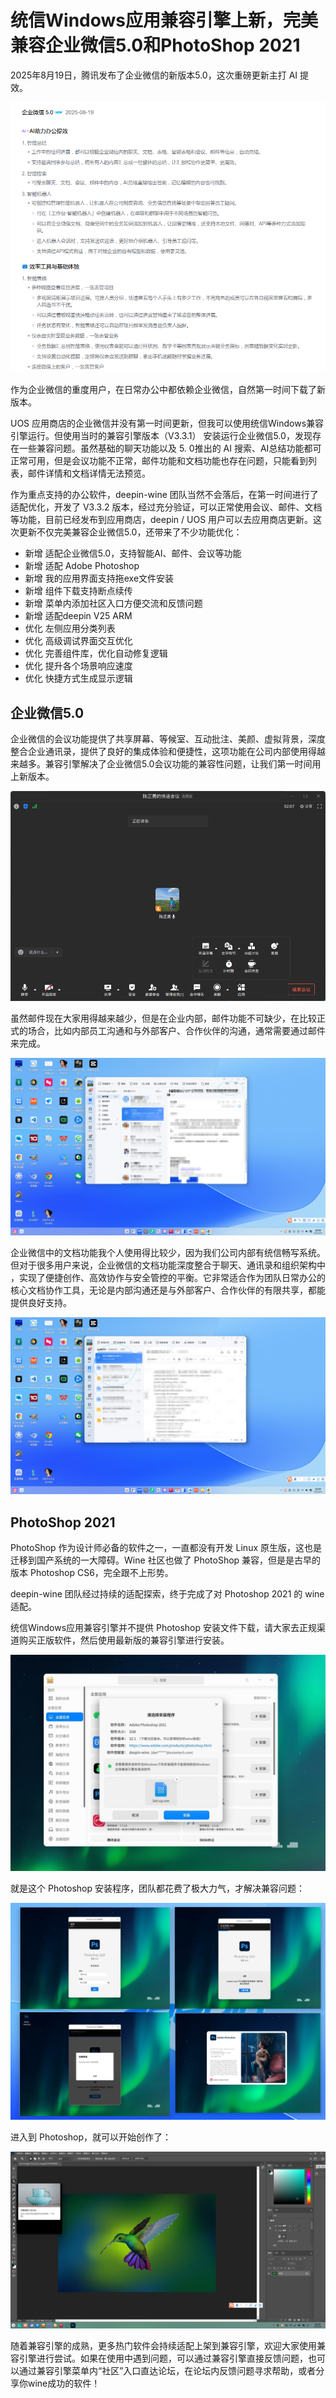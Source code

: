 # 统信Windows应用兼容引擎上新，完美兼容企业微信5.0和PhotoShop 2021

2025年8月19日，腾讯发布了企业微信的新版本5.0，这次重磅更新主打 AI 提效。

![](https://raw.githubusercontent.com/mogoweb/mywritings/master/book_wechat/2025/202508/images/uos_wine_engine_01.png)

作为企业微信的重度用户，在日常办公中都依赖企业微信，自然第一时间下载了新版本。

UOS 应用商店的企业微信并没有第一时间更新，但我可以使用统信Windows兼容引擎运行。但使用当时的兼容引擎版本（V3.3.1） 安装运行企业微信5.0，发现存在一些兼容问题。虽然基础的聊天功能以及 5. 0推出的 AI 搜索、AI总结功能都可正常可用，但是会议功能不正常，邮件功能和文档功能也存在问题，只能看到列表，邮件详情和文档详情无法预览。

作为重点支持的办公软件，deepin-wine 团队当然不会落后，在第一时间进行了适配优化，开发了 V3.3.2 版本，经过充分验证，可以正常使用会议、邮件、文档等功能，目前已经发布到应用商店，deepin / UOS 用户可以去应用商店更新。这次更新不仅完美兼容企业微信5.0，还带来了不少功能优化：

* 新增 适配企业微信5.0，支持智能AI、邮件、会议等功能
* 新增 适配 Adobe Photoshop
* 新增 我的应用界面支持拖exe文件安装
* 新增 组件下载支持断点续传
* 新增 菜单内添加社区入口方便交流和反馈问题
* 新增 适配deepin V25 ARM
* 优化 左侧应用分类列表
* 优化 高级调试界面交互优化
* 优化 完善组件库，优化自动修复逻辑
* 优化 提升各个场景响应速度
* 优化 快捷方式生成显示逻辑

## 企业微信5.0

企业微信的会议功能提供了共享屏幕、等候室、互动批注、美颜、虚拟背景，深度整合企业通讯录，提供了良好的集成体验和便捷性，这项功能在公司内部使用得越来越多。兼容引擎解决了企业微信5.0会议功能的兼容性问题，让我们第一时间用上新版本。

![](https://raw.githubusercontent.com/mogoweb/mywritings/master/book_wechat/2025/202508/images/uos_wine_engine_02.png)

虽然邮件现在大家用得越来越少，但是在企业内部，邮件功能不可缺少，在比较正式的场合，比如内部员工沟通和与外部客户、合作伙伴的沟通，通常需要通过邮件来完成。

![](https://raw.githubusercontent.com/mogoweb/mywritings/master/book_wechat/2025/202508/images/uos_wine_engine_03.png)

企业微信中的文档功能我个人使用得比较少，因为我们公司内部有统信畅写系统。但对于很多用户来说，企业微信的文档功能​​深度整合于聊天、通讯录和组织架构中​​，实现了​​便捷创作、高效协作与安全管控​​的平衡。它非常适合作为团队日常办公的​​核心文档协作工具​​，无论是内部沟通还是与外部客户、合作伙伴的有限共享，都能提供良好支持。

![](https://raw.githubusercontent.com/mogoweb/mywritings/master/book_wechat/2025/202508/images/uos_wine_engine_04.png)

## PhotoShop 2021

PhotoShop 作为设计师必备的软件之一，一直都没有开发 Linux 原生版，这也是迁移到国产系统的一大障碍。Wine 社区也做了 PhotoShop 兼容，但是是古早的版本 Photoshop CS6，完全跟不上形势。

deepin-wine 团队经过持续的适配探索，终于完成了对 Photoshop 2021 的 wine 适配。

统信Windows应用兼容引擎并不提供 Photoshop 安装文件下载，请大家去正规渠道购买正版软件，然后使用最新版的兼容引擎进行安装。

![](https://raw.githubusercontent.com/mogoweb/mywritings/master/book_wechat/2025/202508/images/uos_wine_engine_05.png)

就是这个 Photoshop 安装程序，团队都花费了极大力气，才解决兼容问题：

![](https://raw.githubusercontent.com/mogoweb/mywritings/master/book_wechat/2025/202508/images/uos_wine_engine_06.png)

进入到 Photoshop，就可以开始创作了：

![](https://raw.githubusercontent.com/mogoweb/mywritings/master/book_wechat/2025/202508/images/uos_wine_engine_07.png)

随着兼容引擎的成熟，更多热门软件会持续适配上架到兼容引擎，欢迎大家使用兼容引擎进行尝试。如果在使用中遇到问题，可以通过兼容引擎直接反馈问题，也可以通过兼容引擎菜单内“社区”入口直达论坛，在论坛内反馈问题寻求帮助，或者分享你wine成功的软件！